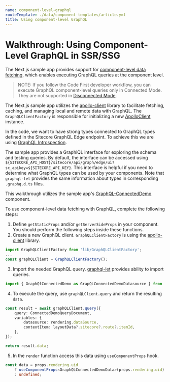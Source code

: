 ```yaml
---
name: component-level-graphql
routeTemplate: ./data/component-templates/article.yml
title: Using component-level GraphQL
---
```

# Walkthrough: Using Component-Level GraphQL in SSR/SSG

The Next.js sample app provides support for [component-level data fetching](/docs/nextjs/data-fetching/component-level-data-fetching), which enables executing GraphQL queries at the component level.

> NOTE: If you follow the Code First developer workflow, you can execute GraphQL component-level queries only in Connected Mode. They are not supported in [Disconnected Mode](/docs/techniques/working-disconnected/disconnected-overview).

The Next.js sample app utilizes the [apollo-client](https://www.apollographql.com/docs/react/) library to facilitate fetching, caching, and managing local and remote data with GraphQL. The `GraphQLClientFactory` is responsible for initializing a new [ApolloClient](https://www.apollographql.com/docs/react/api/core/ApolloClient) instance. 

In the code, we want to have strong types connected to GraphQL types defined in the Sitecore GraphQL Edge endpoint. To achieve this we are using [GraphQL Introspection](/docs/nextjs/graphql/introspection/).

The sample app provides a GraphiQL interface for exploring the schema and testing queries. By default, the interface can be accessed using `${SITECORE_API_HOST}/sitecore/api/graph/edge/ui?sc_apikey=${SITECORE_API_KEY}`. This interface is helpful if you need to determine what GraphQL types can be used by your components. Note that `graphql-let` provides the same information about types in corresponding `.graphq.d.ts` files.

This walkthrough utilizes the sample app's [GraphQL-ConnectedDemo](https://github.com/Sitecore/jss/blob/master/samples/nextjs/src/components/graphql/GraphQL-ConnectedDemo.tsx) component. 

To use component-level data fetching with GraphQL, complete the following steps:

1. Define `getStaticProps` and/or `getServerSideProps` in your component. You should perform the following steps inside these functions.
2. Create a new GraphQL client. `GraphQLClientFactory` is using the [apollo-client](https://www.apollographql.com/docs/react) library.
```ts
import GraphQLClientFactory from 'lib/GraphQLClientFactory';
...
const graphQLClient = GraphQLClientFactory();
```
3. Import the needed GraphQL query. [graphql-let](https://github.com/piglovesyou/graphql-let) provides ability to import queries.
```ts
import { GraphQlConnectedDemo as GrapQLConnectedDemoDatasource } from './GraphQL-ConnectedDemo.graphql';
```
4. To execute the query, use `graphQLClient.query` and return the resulting `data`.
```ts
const result = await graphQLClient.query({
	query: ConnectedDemoQueryDocument,
	variables: {
		datasource: rendering.dataSource,
		contextItem: layoutData?.sitecore?.route?.itemId,
	},
});

return result.data;
```
5. In the `render` function access this data using `useComponentProps` hook.
```ts
const data = props.rendering.uid
	? useComponentProps<GraphQLConnectedDemoData>(props.rendering.uid)
	: undefined;
```
